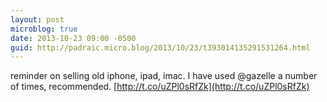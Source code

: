 ```yaml
---
layout: post
microblog: true
date: 2013-10-23 09:00 -0500
guid: http://padraic.micro.blog/2013/10/23/t393014135291531264.html
---
```

reminder on selling old iphone, ipad, imac. I have used @gazelle a number of times, recommended. [http://t.co/uZPl0sRfZk](http://t.co/uZPl0sRfZk)
